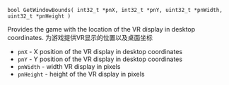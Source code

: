 `bool GetWindowBounds( int32_t *pnX, int32_t *pnY, uint32_t *pnWidth, uint32_t *pnHeight )`

Provides the game with the location of the VR display in desktop coordinates.
为游戏提供VR显示的位置以及桌面坐标

* `pnX` - X position of the VR display in desktop coordinates
* `pnY` - Y position of the VR display in desktop coordinates
* `pnWidth` - width VR display in pixels
* `pnHeight` - height of the VR display in pixels

